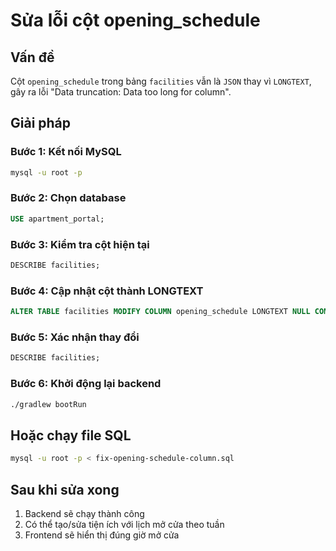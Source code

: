 # Sửa lỗi cột opening_schedule

## Vấn đề
Cột `opening_schedule` trong bảng `facilities` vẫn là `JSON` thay vì `LONGTEXT`, gây ra lỗi "Data truncation: Data too long for column".

## Giải pháp

### Bước 1: Kết nối MySQL
```bash
mysql -u root -p
```

### Bước 2: Chọn database
```sql
USE apartment_portal;
```

### Bước 3: Kiểm tra cột hiện tại
```sql
DESCRIBE facilities;
```

### Bước 4: Cập nhật cột thành LONGTEXT
```sql
ALTER TABLE facilities MODIFY COLUMN opening_schedule LONGTEXT NULL COMMENT 'Lịch mở cửa theo tuần';
```

### Bước 5: Xác nhận thay đổi
```sql
DESCRIBE facilities;
```

### Bước 6: Khởi động lại backend
```bash
./gradlew bootRun
```

## Hoặc chạy file SQL
```bash
mysql -u root -p < fix-opening-schedule-column.sql
```

## Sau khi sửa xong
1. Backend sẽ chạy thành công
2. Có thể tạo/sửa tiện ích với lịch mở cửa theo tuần
3. Frontend sẽ hiển thị đúng giờ mở cửa
